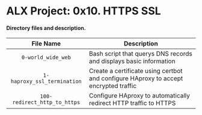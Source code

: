# ALX Project: 0x10. HTTPS SSL
#### Directory files and description.
|File Name  |Description  |
|:-----------:|----------------------|
| `0-world_wide_web` |Bash script that querys DNS records and displays basic information|
| `1-haproxy_ssl_termination` |Create a certificate using certbot and configure HAproxy to accept encrypted traffic|
| `100-redirect_http_to_https` |Configure HAproxy to automatically redirect HTTP traffic to HTTPS|
